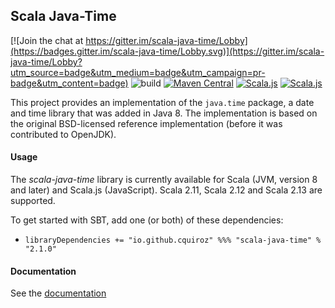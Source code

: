 
## Scala Java-Time

[![Join the chat at https://gitter.im/scala-java-time/Lobby](https://badges.gitter.im/scala-java-time/Lobby.svg)](https://gitter.im/scala-java-time/Lobby?utm_source=badge&utm_medium=badge&utm_campaign=pr-badge&utm_content=badge)
![build](https://github.com/cquiroz/scala-java-time/workflows/build/badge.svg)
[![Maven Central](https://img.shields.io/maven-central/v/io.github.cquiroz/scala-java-time_2.11.svg)](https://maven-badges.herokuapp.com/maven-central/io.github.cquiroz/scala-java-time_2.11)
[![Scala.js](https://www.scala-js.org/assets/badges/scalajs-1.0.0.svg)](https://www.scala-js.org/)
[![Scala.js](http://scala-js.org/assets/badges/scalajs-0.6.8.svg)](http://scala-js.org)

This project provides an implementation of the `java.time` package, a date and time library that was added in Java 8.
The implementation is based on the original BSD-licensed reference implementation (before it was contributed to OpenJDK).

#### Usage

The *scala-java-time* library is currently available for Scala (JVM, version 8 and later) and Scala.js (JavaScript).
Scala 2.11, Scala 2.12 and Scala 2.13 are supported.

To get started with SBT, add one (or both) of these dependencies:

- `libraryDependencies += "io.github.cquiroz" %%% "scala-java-time" % "2.1.0"`

#### Documentation

See the [documentation](http://cquiroz.github.io/scala-java-time/)
